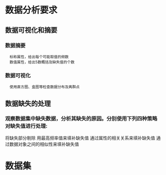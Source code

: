 # 数据分析要求
## 数据可视化和摘要
### 数据摘要
      标称属性，给出每个可能取值的频数
      数值属性，给出5数概括及缺失值的个数
### 数据可视化
      使用直方图、盒图等检查数据分布及离群点
## 数据缺失的处理
### 观察数据集中缺失数据，分析其缺失的原因。分别使用下列四种策略对缺失值进行处理:
将缺失部分剔除
用最高频率值来填补缺失值
通过属性的相关关系来填补缺失值
通过数据对象之间的相似性来填补缺失值

# 数据集
